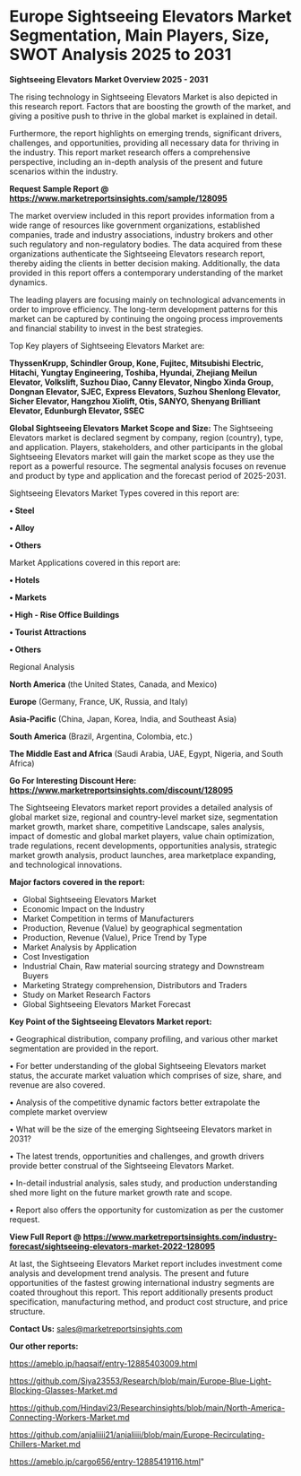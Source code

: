 # Europe Sightseeing Elevators Market Segmentation, Main Players, Size, SWOT Analysis 2025 to 2031

<Strong> Sightseeing Elevators Market Overview 2025 - 2031</strong>

The rising technology in Sightseeing Elevators Market is also depicted in this research report. Factors that are boosting the growth of the market, and giving a positive push to thrive in the global market is explained in detail.

Furthermore, the report highlights on emerging trends, significant drivers, challenges, and opportunities, providing all necessary data for thriving in the industry. This report market research offers a comprehensive perspective, including an in-depth analysis of the present and future scenarios within the industry.

<strong>Request Sample Report @ <a href=https://www.marketreportsinsights.com/sample/128095>https://www.marketreportsinsights.com/sample/128095</a></strong>

The market overview included in this report provides information from a wide range of resources like government organizations, established companies, trade and industry associations, industry brokers and other such regulatory and non-regulatory bodies. The data acquired from these organizations authenticate the Sightseeing Elevators research report, thereby aiding the clients in better decision making. Additionally, the data provided in this report offers a contemporary understanding of the market dynamics.

The leading players are focusing mainly on technological advancements in order to improve efficiency. The long-term development patterns for this market can be captured by continuing the ongoing process improvements and financial stability to invest in the best strategies.

Top Key players of Sightseeing Elevators Market are:

<strong>ThyssenKrupp, Schindler Group, Kone, Fujitec, Mitsubishi Electric, Hitachi, Yungtay Engineering, Toshiba, Hyundai, Zhejiang Meilun Elevator, Volkslift, Suzhou Diao, Canny Elevator, Ningbo Xinda Group, Dongnan Elevator, SJEC, Express Elevators, Suzhou Shenlong Elevator, Sicher Elevator, Hangzhou Xiolift, Otis, SANYO, Shenyang Brilliant Elevator, Edunburgh Elevator, SSEC</strong>

<strong><b>Global Sightseeing Elevators Market Scope and Size:</b></strong>
The Sightseeing Elevators market is declared segment by company, region (country), type, and application. Players, stakeholders, and other participants in the global Sightseeing Elevators market will gain the market scope as they use the report as a powerful resource. The segmental analysis focuses on revenue and product by type and application and the forecast period of 2025-2031.

Sightseeing Elevators Market Types covered in this report are:

<strong>• Steel

• Alloy

• Others</strong>

Market Applications covered in this report are:

<strong>• Hotels

• Markets

• High - Rise Office Buildings

• Tourist Attractions

• Others</strong> 

Regional Analysis

<strong>North America</strong> (the United States, Canada, and Mexico)

<strong>Europe</strong> (Germany, France, UK, Russia, and Italy)

<strong>Asia-Pacific</strong> (China, Japan, Korea, India, and Southeast Asia)

<strong>South America</strong> (Brazil, Argentina, Colombia, etc.)

<strong>The Middle East and Africa</strong> (Saudi Arabia, UAE, Egypt, Nigeria, and South Africa)

<strong>Go For Interesting Discount Here: <a href=https://www.marketreportsinsights.com/discount/128095>https://www.marketreportsinsights.com/discount/128095</a></strong>

The Sightseeing Elevators market report provides a detailed analysis of global market size, regional and country-level market size, segmentation market growth, market share, competitive Landscape, sales analysis, impact of domestic and global market players, value chain optimization, trade regulations, recent developments, opportunities analysis, strategic market growth analysis, product launches, area marketplace expanding, and technological innovations.

<strong><b>Major factors covered in the report:</b></strong>
<ul>
  <li>Global Sightseeing Elevators Market </li>
  <li>Economic Impact on the Industry</li>
  <li>Market Competition in terms of Manufacturers</li>
  <li>Production, Revenue (Value) by geographical segmentation</li>
  <li>Production, Revenue (Value), Price Trend by Type</li>
  <li>Market Analysis by Application</li>
  <li>Cost Investigation</li>
  <li>Industrial Chain, Raw material sourcing strategy and Downstream Buyers</li>
  <li>Marketing Strategy comprehension, Distributors and Traders</li>
  <li>Study on Market Research Factors</li>
  <li>Global Sightseeing Elevators Market Forecast</li>
</ul>

<strong><b>Key Point of the Sightseeing Elevators Market report:</b></strong>

• Geographical distribution, company profiling, and various other market segmentation are provided in the report.

• For better understanding of the global Sightseeing Elevators market status, the accurate market valuation which comprises of size, share, and revenue are also covered.

• Analysis of the competitive dynamic factors better extrapolate the complete market overview

• What will be the size of the emerging Sightseeing Elevators market in 2031?

• The latest trends, opportunities and challenges, and growth drivers provide better construal of the Sightseeing Elevators Market.

• In-detail industrial analysis, sales study, and production understanding shed more light on the future market growth rate and scope.

• Report also offers the opportunity for customization as per the customer request.

<strong><b>View Full Report @ <a href=https://www.marketreportsinsights.com/industry-forecast/sightseeing-elevators-market-2022-128095>https://www.marketreportsinsights.com/industry-forecast/sightseeing-elevators-market-2022-128095</a></b></strong>


At last, the Sightseeing Elevators Market report includes investment come analysis and development trend analysis. The present and future opportunities of the fastest growing international industry segments are coated throughout this report. This report additionally presents product specification, manufacturing method, and product cost structure, and price structure.

<strong>Contact Us:</strong>
sales@marketreportsinsights.com

<strong>Our other reports:</strong>

<a href=https://ameblo.jp/haqsaif/entry-12885403009.html>https://ameblo.jp/haqsaif/entry-12885403009.html</a>

<a href=https://github.com/Siya23553/Research/blob/main/Europe-Blue-Light-Blocking-Glasses-Market.md>https://github.com/Siya23553/Research/blob/main/Europe-Blue-Light-Blocking-Glasses-Market.md</a>

<a href=https://github.com/Hindavi23/Researchinsights/blob/main/North-America-Connecting-Workers-Market.md>https://github.com/Hindavi23/Researchinsights/blob/main/North-America-Connecting-Workers-Market.md</a>

<a href=https://github.com/anjaliiii21/anjaliiii/blob/main/Europe-Recirculating-Chillers-Market.md>https://github.com/anjaliiii21/anjaliiii/blob/main/Europe-Recirculating-Chillers-Market.md</a>

<a href=https://ameblo.jp/cargo656/entry-12885419116.html>https://ameblo.jp/cargo656/entry-12885419116.html</a>"
